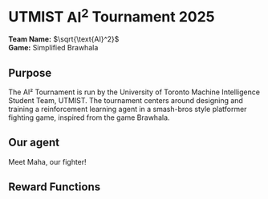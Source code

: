# UTMIST $\text{AI}^2$ Tournament 2025

**Team Name:** $\sqrt{\text{AI}^2}$\
**Game:** Simplified Brawhala

## Purpose

The AI² Tournament is run by the University of Toronto Machine Intelligence Student Team, UTMIST. The tournament centers around designing and training a reinforcement learning agent in a smash-bros style platformer fighting game, inspired from the game Brawhala.

## Our agent

Meet Maha, our fighter!

## Reward Functions
